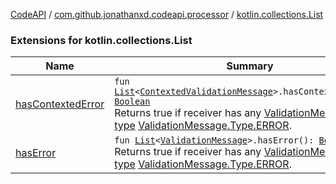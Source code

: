 [CodeAPI](../../index.md) / [com.github.jonathanxd.codeapi.processor](../index.md) / [kotlin.collections.List](.)

### Extensions for kotlin.collections.List

| Name | Summary |
|---|---|
| [hasContextedError](has-contexted-error.md) | `fun `[`List`](https://kotlinlang.org/api/latest/jvm/stdlib/kotlin.collections/-list/index.html)`<`[`ContextedValidationMessage`](../-contexted-validation-message/index.md)`>.hasContextedError(): `[`Boolean`](https://kotlinlang.org/api/latest/jvm/stdlib/kotlin/-boolean/index.html)<br>Returns true if receiver has any [ValidationMessage](../-validation-message/index.md) of [type](../-validation-message/type.md) [ValidationMessage.Type.ERROR](../-validation-message/-type/-e-r-r-o-r.md). |
| [hasError](has-error.md) | `fun `[`List`](https://kotlinlang.org/api/latest/jvm/stdlib/kotlin.collections/-list/index.html)`<`[`ValidationMessage`](../-validation-message/index.md)`>.hasError(): `[`Boolean`](https://kotlinlang.org/api/latest/jvm/stdlib/kotlin/-boolean/index.html)<br>Returns true if receiver has any [ValidationMessage](../-validation-message/index.md) of [type](../-validation-message/type.md) [ValidationMessage.Type.ERROR](../-validation-message/-type/-e-r-r-o-r.md). |
